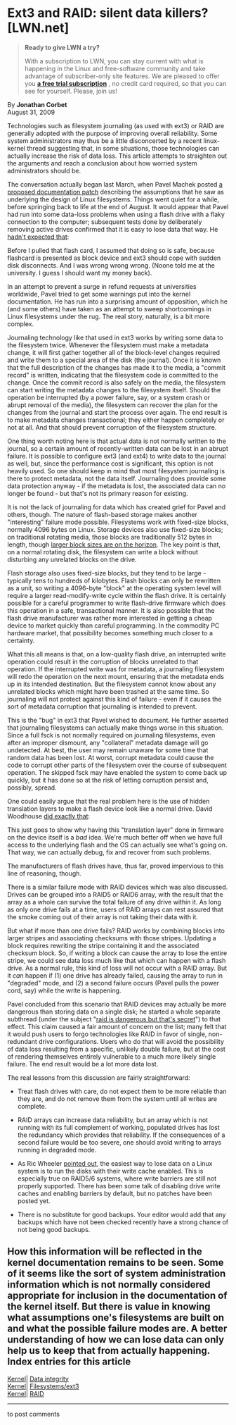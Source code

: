 # Ext3 and RAID: silent data killers? [LWN.net]

> **Ready to give LWN a try?**
> 
> With a subscription to LWN, you can stay current with what is happening in the Linux and free-software community and take advantage of subscriber-only site features. We are pleased to offer you **[a free trial subscription](https://lwn.net/Promo/nst-trial/claim)** , no credit card required, so that you can see for yourself. Please, join us! 

By **Jonathan Corbet**  
August 31, 2009 

Technologies such as filesystem journaling (as used with ext3) or RAID are generally adopted with the purpose of improving overall reliability. Some system administrators may thus be a little disconcerted by a recent linux-kernel thread suggesting that, in some situations, those technologies can actually increase the risk of data loss. This article attempts to straighten out the arguments and reach a conclusion about how worried system administrators should be. 

The conversation actually began last March, when Pavel Machek posted [a proposed documentation patch](/Articles/349977/) describing the assumptions that he saw as underlying the design of Linux filesystems. Things went quiet for a while, before springing back to life at the end of August. It would appear that Pavel had run into some data-loss problems when using a flash drive with a flaky connection to the computer; subsequent tests done by deliberately removing active drives confirmed that it is easy to lose data that way. He [hadn't expected that](/Articles/349978/): 

Before I pulled that flash card, I assumed that doing so is safe, because flashcard is presented as block device and ext3 should cope with sudden disk disconnects. And I was wrong wrong wrong. (Noone told me at the university. I guess I should want my money back). 

In an attempt to prevent a surge in refund requests at universities worldwide, Pavel tried to get some warnings put into the kernel documentation. He has run into a surprising amount of opposition, which he (and some others) have taken as an attempt to sweep shortcomings in Linux filesystems under the rug. The real story, naturally, is a bit more complex. 

Journaling technology like that used in ext3 works by writing some data to the filesystem twice. Whenever the filesystem must make a metadata change, it will first gather together all of the block-level changes required and write them to a special area of the disk (the journal). Once it is known that the full description of the changes has made it to the media, a "commit record" is written, indicating that the filesystem code is committed to the change. Once the commit record is also safely on the media, the filesystem can start writing the metadata changes to the filesystem itself. Should the operation be interrupted (by a power failure, say, or a system crash or abrupt removal of the media), the filesystem can recover the plan for the changes from the journal and start the process over again. The end result is to make metadata changes transactional; they either happen completely or not at all. And that should prevent corruption of the filesystem structure. 

One thing worth noting here is that actual data is not normally written to the journal, so a certain amount of recently-written data can be lost in an abrupt failure. It is possible to configure ext3 (and ext4) to write data to the journal as well, but, since the performance cost is significant, this option is not heavily used. So one should keep in mind that most filesystem journaling is there to protect metadata, not the data itself. Journaling does provide some data protection anyway - if the metadata is lost, the associated data can no longer be found - but that's not its primary reason for existing. 

It is not the lack of journaling for data which has created grief for Pavel and others, though. The nature of flash-based storage makes another "interesting" failure mode possible. Filesystems work with fixed-size blocks, normally 4096 bytes on Linux. Storage devices also use fixed-size blocks; on traditional rotating media, those blocks are traditionally 512 bytes in length, though [larger block sizes are on the horizon](http://lwn.net/Articles/322777/). The key point is that, on a normal rotating disk, the filesystem can write a block without disturbing any unrelated blocks on the drive. 

Flash storage also uses fixed-size blocks, but they tend to be large - typically tens to hundreds of kilobytes. Flash blocks can only be rewritten as a unit, so writing a 4096-byte "block" at the operating system level will require a larger read-modify-write cycle within the flash drive. It is certainly possible for a careful programmer to write flash-drive firmware which does this operation in a safe, transactional manner. It is also possible that the flash drive manufacturer was rather more interested in getting a cheap device to market quickly than careful programming. In the commodity PC hardware market, that possibility becomes something much closer to a certainty. 

What this all means is that, on a low-quality flash drive, an interrupted write operation could result in the corruption of blocks unrelated to that operation. If the interrupted write was for metadata, a journaling filesystem will redo the operation on the next mount, ensuring that the metadata ends up in its intended destination. But the filesystem cannot know about any unrelated blocks which might have been trashed at the same time. So journaling will not protect against this kind of failure - even if it causes the sort of metadata corruption that journaling is intended to prevent. 

This is the "bug" in ext3 that Pavel wished to document. He further asserted that journaling filesystems can actually make things worse in this situation. Since a full fsck is not normally required on journaling filesystems, even after an improper dismount, any "collateral" metadata damage will go undetected. At best, the user may remain unaware for some time that random data has been lost. At worst, corrupt metadata could cause the code to corrupt other parts of the filesystem over the course of subsequent operation. The skipped fsck may have enabled the system to come back up quickly, but it has done so at the risk of letting corruption persist and, possibly, spread. 

One could easily argue that the real problem here is the use of hidden translation layers to make a flash device look like a normal drive. David Woodhouse [did exactly that](/Articles/349985/): 

This just goes to show why having this "translation layer" done in firmware on the device itself is a _bad_ idea. We're much better off when we have full access to the underlying flash and the OS can actually see what's going on. That way, we can actually debug, fix and recover from such problems. 

The manufacturers of flash drives have, thus far, proved impervious to this line of reasoning, though. 

There is a similar failure mode with RAID devices which was also discussed. Drives can be grouped into a RAID5 or RAID6 array, with the result that the array as a whole can survive the total failure of any drive within it. As long as only one drive fails at a time, users of RAID arrays can rest assured that the smoke coming out of their array is not taking their data with it. 

But what if more than one drive fails? RAID works by combining blocks into larger stripes and associating checksums with those stripes. Updating a block requires rewriting the stripe containing it and the associated checksum block. So, if writing a block can cause the array to lose the entire stripe, we could see data loss much like that which can happen with a flash drive. As a normal rule, this kind of loss will not occur with a RAID array. But it _can_ happen if (1) one drive has already failed, causing the array to run in "degraded" mode, and (2) a second failure occurs (Pavel pulls the power cord, say) while the write is happening. 

Pavel concluded from this scenario that RAID devices may actually be more dangerous than storing data on a single disk; he started a whole separate subthread (under the subject "[raid is dangerous but that's secret](/Articles/349987/)") to that effect. This claim caused a fair amount of concern on the list; many felt that it would push users to forgo technologies like RAID in favor of single, non-redundant drive configurations. Users who do that will avoid the possibility of data loss resulting from a specific, unlikely double failure, but at the cost of rendering themselves entirely vulnerable to a much more likely single failure. The end result would be a lot more data lost. 

The real lessons from this discussion are fairly straightforward: 

  * Treat flash drives with care, do not expect them to be more reliable than they are, and do not remove them from the system until all writes are complete. 

  * RAID arrays can increase data reliability, but an array which is not running with its full complement of working, populated drives has lost the redundancy which provides that reliability. If the consequences of a second failure would be too severe, one should avoid writing to arrays running in degraded mode. 

  * As Ric Wheeler [pointed out](/Articles/349989/), the easiest way to lose data on a Linux system is to run the disks with their write cache enabled. This is especially true on RAID5/6 systems, where write barriers are still not properly supported. There has been some talk of disabling drive write caches and enabling barriers by default, but no patches have been posted yet. 

  * There is no substitute for good backups. Your editor would add that any backups which have not been checked recently have a strong chance of not being good backups. 




How this information will be reflected in the kernel documentation remains to be seen. Some of it seems like the sort of system administration information which is not normally considered appropriate for inclusion in the documentation of the kernel itself. But there is value in knowing what assumptions one's filesystems are built on and what the possible failure modes are. A better understanding of how we can lose data can only help us to keep that from actually happening.  
Index entries for this article  
---  
[Kernel](/Kernel/Index)| [Data integrity](/Kernel/Index#Data_integrity)  
[Kernel](/Kernel/Index)| [Filesystems/ext3](/Kernel/Index#Filesystems-ext3)  
[Kernel](/Kernel/Index)| [RAID](/Kernel/Index#RAID)  
  


* * *

to post comments 
